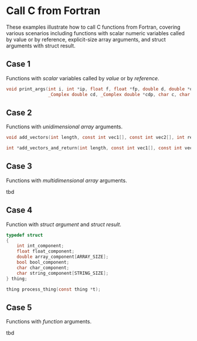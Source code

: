 # Call C from Fortran

These examples illustrate how to call C functions from Fortran, covering various scenarios including functions with scalar numeric variables called by value or by reference, explicit-size array arguments, and struct arguments with struct result.

## Case 1 
Functions with _scalar_ variables called by _value_ or by _reference_.
```c
void print_args(int i, int *ip, float f, float *fp, double d, double *dp,
                _Complex double cd, _Complex double *cdp, char c, char *cp, _Bool b);
```

## Case 2

Functions with _unidimensional array_ arguments.

```c
void add_vectors(int length, const int vec1[], const int vec2[], int result[]);

int *add_vectors_and_return(int length, const int vec1[], const int vec2[]);
```

## Case 3

Functions with _multidimensional array_ arguments.

tbd

## Case 4

Function with _struct argument_ and _struct result_.

```c
typedef struct
{
    int int_component;
    float float_component;
    double array_component[ARRAY_SIZE];
    bool bool_component;
    char char_component;
    char string_component[STRING_SIZE];
} thing;

thing process_thing(const thing *t);
```

## Case 5

Functions with _function_ arguments.

tbd
